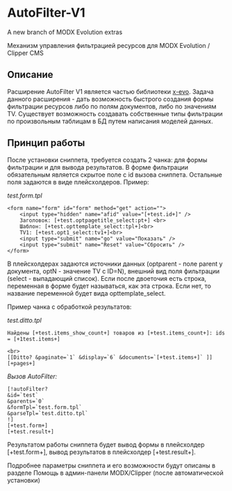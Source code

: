 AutoFilter-V1
=============

A new branch of MODX Evolution extras

Механизм управления фильтрацией ресурсов для MODX Evolution / Clipper CMS


Описание
----------------
Расширение AutoFilter V1 является частью библиотеки [x-evo](https://github.com/alooze/x-evo). Задача данного расширения - дать возможность быстрого создания формы фильтрации ресурсов либо по полям документов, либо по значениям TV. Существует возможность создавать собственные типы фильтрации по произвольным таблицам в БД путем написания моделей данных.


Принцип работы
----------------
После установки сниппета, требуется создать 2 чанка: для формы фильтрации и для вывода результатов. В форме фильтрации обязательным является скрытое поле с id вызова сниппета. Остальные поля задаются в виде плейсхолдеров. Пример:

_test.form.tpl_

```
<form name="form" id="form" method="get" action="">
    <input type="hidden" name="afid" value="[+test.id+]" />
    Заголовок: [+test.optpagetitle_select:pt+] <br>
    Шаблон: [+test.opttemplate_select:tpl+]<br>
    TV1: [+test.opt1_select:tv1+]<br>
    <input type="submit" name="go" value="Показать" />
    <input type="submit" name="Reset" value="Сбросить" />
</form>

```

В плейсхолдерах задаются источники данных (optparent - поле parent у документа, optN - значение TV с ID=N), внешний вид поля фильтрации (select - выпадающий список). Если после двоеточия есть строка, переменная в форме будет называться, как эта строка. Если нет, то название переменной будет вида opttemplate_select.

Пример чанка с обработкой результатов:

_test.ditto.tpl_

```
Найдены [+test.items_show_count+] товаров из [+test.items_count+]: ids = [+1test.items+]

<br>
[[Ditto? &paginate=`1` &display=`6` &documents=`[+test.items+]` ]]
[+pages+]
```

_Вызов AutoFilter:_

```
[!autoFilter?
&id=`test`
&parents=`0`
&formTpl=`test.form.tpl`
&parseTpl=`test.ditto.tpl`
!]
[+test.form+]
[+test.result+]
```

Результатом работы сниппета будет вывод формы в плейсхолдер [+test.form+], вывод результатов в плейсхолдер [+test.result+]. 

Подробнее параметры сниппета и его возможности будут описаны в разделе Помощь в админ-панели MODX/Clipper (после автоматической установки)
